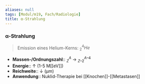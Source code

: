 ```yaml
---
aliases: null
tags: [Modul/m19, Fach/Radiologie]
title: α-Strahlung
---
```

### α-Strahlung
> Emission eines Helium-Kerns: $^{4}_{2}He$
- **Massen-/Ordnungszahl**:: $^{A}_{Z}$ → $^{A–4}_{Z–2}$
- **Energie**:: ↑ (1-5 M[[eV]])
- **Reichweite**:: ↓ (μm)
- **Anwendung**:: Nuklid-Therapie bei [[Knochen]]-[[Metastasen]]
